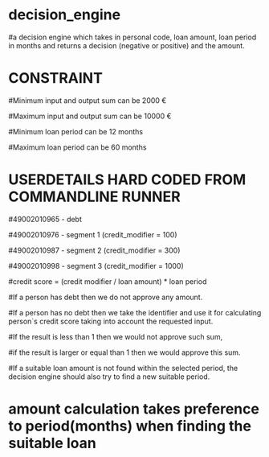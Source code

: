 # decision_engine

#a decision engine which takes in personal code, loan amount, loan period in months and returns a decision (negative or positive) and the amount.


# CONSTRAINT

#Minimum input and output sum can be 2000 €


#Maximum input and output sum can be 10000 €

#Minimum loan period can be 12 months 


#Maximum loan period can be 60 months


# USERDETAILS HARD CODED FROM COMMANDLINE RUNNER

#49002010965 - debt

#49002010976 - segment 1 (credit_modifier = 100)

#49002010987 - segment 2 (credit_modifier = 300) 

#49002010998 - segment 3 (credit_modifier = 1000)


#credit score = (credit modifier / loan amount) * loan period

#If a person has debt then we do not approve any amount. 

#If a person has no debt then we take the identifier and use it for calculating person`s credit score taking into account the requested input.

#If the result is less than 1 then we would not approve such sum, 

#if the result is larger or equal than 1 then we would approve this sum.

#If a suitable loan amount is not found within the selected period, the decision engine should also try to find a new suitable period.

# amount calculation takes preference to period(months) when finding the suitable loan
